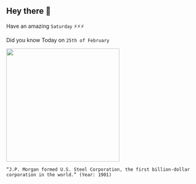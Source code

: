 ## Hey there 👋
Have an amazing `Saturday` ⚡⚡⚡

Did you know Today on `25th of February`
 
 [<img src="https://img.haikudeck.com/mg/93BC6355-C0F2-4EB4-83C9-12AD9CF65888.jpg" width="300" />](https://en.wikipedia.org/wiki/U.S._Steel#:~:text=J.%20P.%20Morgan%20formed%20U.S.%20Steel,million%20) 
 ```
“J.P. Morgan formed U.S. Steel Corporation, the first billion-dollar corporation in the world.” (Year: 1901)
```
